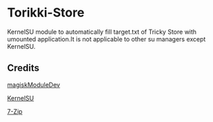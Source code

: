 # Torikki-Store
KernelSU module to automatically fill target.txt of Tricky Store with umounted application.It is not applicable to other su managers except KernelSU. 

## Credits
[magiskModuleDev](https://github.com/jark006/magiskModuleDev/)

[KernelSU](https://kernelsu.org/)

[7-Zip](https://www.7-zip.org/)
